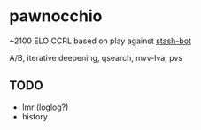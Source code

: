 # pawnocchio

~2100 ELO CCRL based on play against [stash-bot](https://gitlab.com/mhouppin/stash-bot)

A/B, iterative deepening, qsearch, mvv-lva, pvs

## TODO
- lmr (loglog?)
- history
